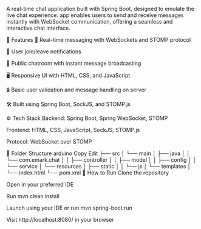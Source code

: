 A real-time chat application built with Spring Boot, designed to emulate the live chat experience. app enables users to send and receive messages instantly with WebSocket communication, offering a seamless and interactive chat interface.

🚀 Features
🧩 Real-time messaging with WebSockets and STOMP protocol

👤 User join/leave notifications

💬 Public chatroom with instant message broadcasting

🖥️ Responsive UI with HTML, CSS, and JavaScript

🔒 Basic user validation and message handling on server

🛠️ Built using Spring Boot, SockJS, and STOMP.js

⚙️ Tech Stack
Backend: Spring Boot, Spring WebSocket, STOMP

Frontend: HTML, CSS, JavaScript, SockJS, STOMP.js

Protocol: WebSocket over STOMP

📁 Folder Structure
arduino
Copy
Edit
├── src
│   └── main
│       ├── java
│       │   └── com.emark.chat
│       │       ├── controller
│       │       ├── model
│       │       ├── config
│       │       └── service
│       └── resources
│           ├── static
│           │   └── js
│           └── templates
│               └── index.html
└── pom.xml
🧪 How to Run
Clone the repository

Open in your preferred IDE

Run mvn clean install

Launch using your IDE or run mvn spring-boot:run

Visit http://localhost:8080/ in your browser
